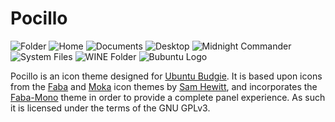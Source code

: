 # Pocillo

<div>
    <img title="Folder" src="https://cloud.githubusercontent.com/assets/5920259/18651548/e065f77e-7ec3-11e6-9333-0e420c002549.png" />
    <img title="Home" src="https://cloud.githubusercontent.com/assets/5920259/18651192/b94f0ed4-7ec1-11e6-9c56-ae3ad59326d3.png" />
    <img title="Documents" src="https://cloud.githubusercontent.com/assets/5920259/18651256/0fa9fb04-7ec2-11e6-8aac-9b493fdcb12b.png" />
    <img title="Desktop" src="https://cloud.githubusercontent.com/assets/5920259/18651290/44bd20be-7ec2-11e6-81fc-32d3e6f6c6f4.png" />
    <img title="Midnight Commander" src="https://cloud.githubusercontent.com/assets/5920259/18651410/f2590c38-7ec2-11e6-81b9-179683e30a92.png" />
    <img title="System Files" src="https://cloud.githubusercontent.com/assets/5920259/18651445/225d518c-7ec3-11e6-8c7b-fe3cf10fe6af.png" />
    <img title="WINE Folder" src="https://cloud.githubusercontent.com/assets/5920259/18651496/7f436d50-7ec3-11e6-8c9b-02c390a65730.png" />
    <img title="Bubuntu Logo" src="https://cloud.githubusercontent.com/assets/5920259/22408873/89f118ca-e678-11e6-8966-12317eb77fce.png" />
</div>

Pocillo is an icon theme designed for [Ubuntu Budgie](http://ubuntubudgie.org/). It is based upon icons from the [Faba](https://github.com/snwh/faba-icon-theme)  and [Moka](https://github.com/snwh/moka-icon-theme) icon themes by [Sam Hewitt](https://samuelhewitt.com/), and incorporates the [Faba-Mono](https://github.com/snwh/faba-mono-icons) theme in order to provide a complete panel experience. As such it is licensed under the terms of the GNU GPLv3.
